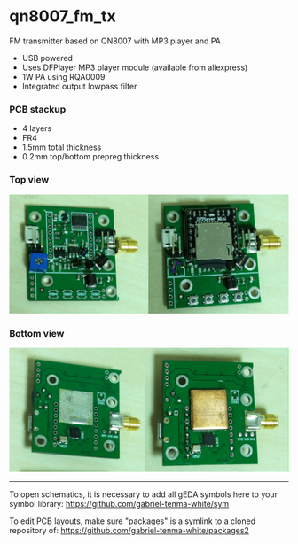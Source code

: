 # qn8007_fm_tx
FM transmitter based on QN8007 with MP3 player and PA

* USB powered
* Uses DFPlayer MP3 player module (available from aliexpress)
* 1W PA using RQA0009
* Integrated output lowpass filter


### PCB stackup
* 4 layers
* FR4
* 1.5mm total thickness
* 0.2mm top/bottom prepreg thickness

### Top view

![picture](pic_top.jpg)

### Bottom view

![picture](pic_bottom.jpg)

---
To open schematics, it is necessary to add all gEDA symbols here to your symbol library: https://github.com/gabriel-tenma-white/sym

To edit PCB layouts, make sure "packages" is a symlink to a cloned repository of: https://github.com/gabriel-tenma-white/packages2
